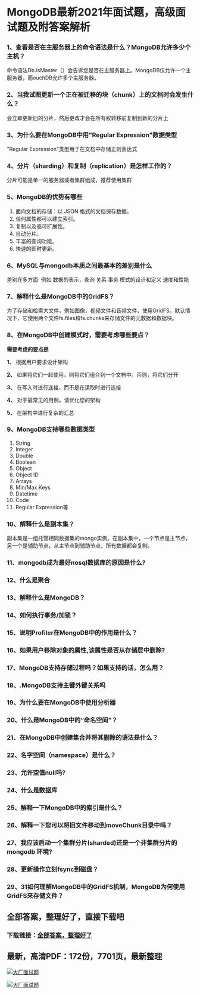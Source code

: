 # MongoDB最新2021年面试题，高级面试题及附答案解析







### 1、查看是否在主服务器上的命令语法是什么？MongoDB允许多少个主机？

命令语法Db.isMaster（）会告诉您是否在主服务器上。MongoDB仅允许一个主服务器，而ouchDB允许多个主服务器。


### 2、当我试图更新一个正在被迁移的块（chunk）上的文档时会发生什么？

会立即更新旧的分片，然后更改才会在所有权转移前复制到新的分片上


### 3、为什么要在MongoDB中用"Regular Expression"数据类型

"Regular Expression"类型用于在文档中存储正则表达式


### 4、分片（sharding）和复制（replication）是怎样工作的？

分片可能是单一的服务器或者集群组成，推荐使用集群


### 5、MongoDB的优势有哪些

1. 面向文档的存储：以 JSON 格式的文档保存数据。
2. 任何属性都可以建立索引。
3. 复制以及高可扩展性。
4. 自动分片。
5. 丰富的查询功能。
6. 快速的即时更新。


### 6、MySQL与mongodb本质之间最基本的差别是什么

差别在多方面  例如 数据的表示，查询 关系 事务 模式的设计和定义 速度和性能


### 7、解释什么是MongoDB中的GridFS？

为了存储和检索大文件，例如图像，视频文件和音频文件，使用GridFS。默认情况下，它使用两个文件fs.files和fs.chunks来存储文件的元数据和数据块。


### 8、在MongoDB中创建模式时，需要考虑哪些要点？

**需要考虑的要点是**

**1、** 根据用户要求设计架构

**2、** 如果将它们一起使用，则将它们组合到一个文档中。否则，将它们分开

**3、** 在写入时进行连接，而不是在读取时进行连接

**4、** 对于最常见的用例，请优化您的架构

**5、** 在架构中进行复杂的汇总


### 9、MongoDB支持哪些数据类型

1. String
2. Integer
3. Double
4. Boolean
5. Object
6. Object ID
7. Arrays
8. Min/Max Keys
9. Datetime
10. Code
11. Regular Expression等


### 10、解释什么是副本集？

副本集是一组托管相同数据集的mongo实例。在副本集中，一个节点是主节点，另一个是辅助节点。从主节点到辅助节点，所有数据都会复制。


### 11、mongodb成为最好nosql数据库的原因是什么?
### 12、什么是聚合
### 13、解释什么是MongoDB？
### 14、如何执行事务/加锁？
### 15、说明Profiler在MongoDB中的作用是什么？
### 16、如果用户移除对象的属性,该属性是否从存储层中删除?
### 17、MongoDB支持存储过程吗？如果支持的话，怎么用？
### 18、.MongoDB支持主键外键关系吗
### 19、为什么要在MongoDB中使用分析器
### 20、什么是MongoDB中的“命名空间”？
### 21、在MongoDB中创建集合并将其删除的语法是什么？
### 22、名字空间（namespace）是什么？
### 23、允许空值null吗?
### 24、什么是数据库
### 25、解释一下MongoDB中的索引是什么？
### 26、解释一下您可以将旧文件移动到moveChunk目录中吗？
### 27、我应该启动一个集群分片(sharded)还是一个非集群分片的 mongodb 环境?
### 28、更新操作立刻fsync到磁盘？
### 29、31如何理解MongoDB中的GridFS机制，MongoDB为何使用GridFS来存储文件？




## 全部答案，整理好了，直接下载吧

### 下载链接：[全部答案，整理好了](https://www.souyunku.com/wp-content/uploads/weixin/githup-weixin-2.png)




## 最新，高清PDF：172份，7701页，最新整理

[![大厂面试题](https://www.souyunku.com/wp-content/uploads/weixin/mst.png "架构师专栏")](https://www.souyunku.com/wp-content/uploads/weixin/githup-weixin.png "架构师专栏")

[![大厂面试题](https://www.souyunku.com/wp-content/uploads/weixin/githup-weixin.png "架构师专栏")](https://www.souyunku.com/wp-content/uploads/weixin/githup-weixin.png "架构师专栏")
